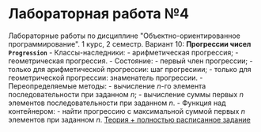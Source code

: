 # Лабораторная работа №4
Лабораторные работы по дисциплине "Объектно-ориентированное программирование". 1 курс, 2 семестр.
Вариант 10:
**Прогрессии чисел `Progression`**
    - Классы-наследники:
      - арифметическая прогрессия;
      - геометрическая прогрессия.
    - Состояние:
      - первый член прогрессии;
      - только для арифметической прогрессии: шаг прогресиии;
      - только для геометрической прогрессии: знаменатель прогрессии.
    - Переопределяемые методы:
      - вычисление $n$-го элемента последовательности при заданном $n$;
      - вычисление суммы первых $n$ элементов последовательности при заданном $n$.
    - Функция над контейнером:
      - найти прогрессию с максимальной суммой первых $n$ элементов при заданном $n$.
[Теория + полностью расписанное задание](https://github.com/yui1337/oop-labs/blob/lab_4/lab4-polymorphism.md)
